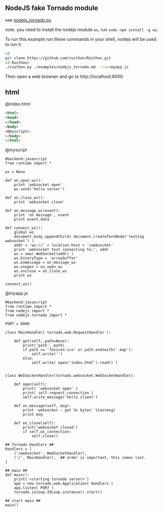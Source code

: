 NodeJS fake Tornado module
-------

see [nodejs_tornado.py](../src/runtime/nodejs_tornado.py)

note: you need to install the nodejs module `ws`, run `sudo npm install -g ws`.

To run this example run these commands in your shell, nodejs will be used to run it:

```bash
cd
git clone https://github.com/rusthon/Rusthon.git
cd Rusthon/
./rusthon.py ./examples/nodejs_tornado.md --run=myapp.js
```

Then open a web browser and go to http://localhost:8000

html
-----

@index.html
```html
<html>
<head>
</head>
<body>
<@myscript>
</body>
</html>
```

@myscript
```rusthon
#backend:javascript
from runtime import *

ws = None

def on_open_ws():
	print 'websocket open'
	ws.send('hello server')

def on_close_ws():
	print 'websocket close'

def on_message_ws(event):
	print 'on message', event
	print event.data

def connect_ws():
	global ws
	document.body.appendChild( document.createTextNode('testing websocket') )
	addr = 'ws://' + location.host + '/websocket'
	print 'websocket test connecting to:', addr
	ws = new( WebSocket(addr) )
	ws.binaryType = 'arraybuffer'
	ws.onmessage = on_message_ws
	ws.onopen = on_open_ws
	ws.onclose = on_close_ws
	print ws

connect_ws()

```


@myapp.js
```rusthon
#backend:javascript
from runtime import *
from nodejs import *
from nodejs.tornado import *

PORT = 8000

class MainHandler( tornado.web.RequestHandler ):

	def get(self, path=None):
		print('path', path)
		if path == 'favicon.ico' or path.endswith('.map'):
			self.write('')
		else:
			self.write( open('index.html').read() )


class WebSocketHandler(tornado.websocket.WebSocketHandler):

	def open(self):
		print( 'websocket open' )
		print( self.request.connection )
		self.write_message('hello client')

	def on_message(self, msg):
		print 'websocket - got %s bytes' %len(msg)
		print msg

	def on_close(self):
		print('websocket closed')
		if self.ws_connection:
			self.close()

## Tornado Handlers ##
Handlers = [
	('/websocket', WebSocketHandler),
	('/', MainHandler),  ## order is important, this comes last.
]

## main ##
def main():
	print('<starting tornado server>')
	app = new tornado.web.Application( Handlers )
	app.listen( PORT )
	tornado.ioloop.IOLoop.instance().start()

## start main ##
main()


```
